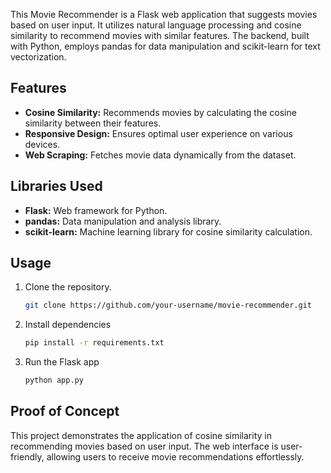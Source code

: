 This Movie Recommender is a Flask web application that suggests movies based on user input. It utilizes natural language processing and cosine similarity to recommend movies with similar features. The backend, built with Python, employs pandas for data manipulation and scikit-learn for text vectorization.

## Features

- **Cosine Similarity:** Recommends movies by calculating the cosine similarity between their features.
- **Responsive Design:** Ensures optimal user experience on various devices.
- **Web Scraping:** Fetches movie data dynamically from the dataset.

## Libraries Used

- **Flask:** Web framework for Python.
- **pandas:** Data manipulation and analysis library.
- **scikit-learn:** Machine learning library for cosine similarity calculation.

## Usage

1. Clone the repository.

   ```bash
   git clone https://github.com/your-username/movie-recommender.git
   ```

2. Install dependencies

   ```bash
   pip install -r requirements.txt
   ```

3. Run the Flask app

   ```bash
   python app.py
   ```

## Proof of Concept

This project demonstrates the application of cosine similarity in recommending movies based on user input. The web interface is user-friendly, allowing users to receive movie recommendations effortlessly.

